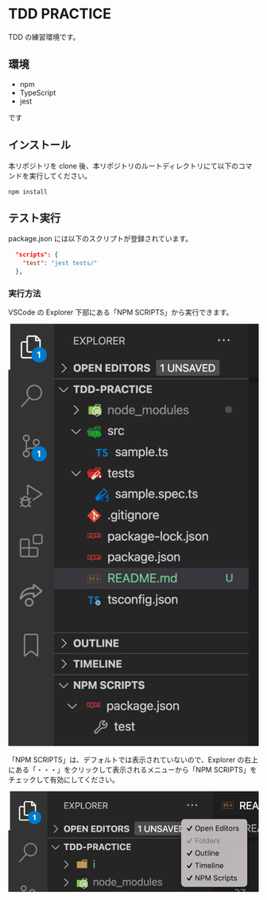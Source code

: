 # TDD PRACTICE

TDD の練習環境です。

## 環境

- npm
- TypeScript
- jest

です

## インストール

本リポジトリを clone 後、本リポジトリのルートディレクトリにて以下のコマンドを実行してください。

```command
npm install
```

## テスト実行

package.json には以下のスクリプトが登録されています。

```json
  "scripts": {
    "test": "jest tests/"
  },
```

### 実行方法

VSCode の Explorer 下部にある「NPM SCRIPTS」から実行できます。

![](img/2021-01-10-10-56-29.png)

「NPM SCRIPTS」は、デフォルトでは表示されていないので、Explorer の右上にある「・・・」をクリックして表示されるメニューから「NPM SCRIPTS」をチェックして有効にしてください。

![](img/2021-01-10-10-58-03.png)
